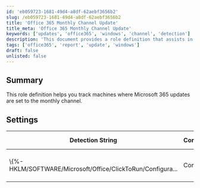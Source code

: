 ```yaml
---
id: 'eb059723-1681-49d4-a8df-62aebf3656b2'
slug: /eb059723-1681-49d4-a8df-62aebf3656b2
title: 'Office 365 Monthly Channel Update'
title_meta: 'Office 365 Monthly Channel Update'
keywords: ['updates', 'office365', 'windows', 'channel', 'detection']
description: 'This document provides a role definition that assists in identifying machines configured to receive Microsoft 365 updates on the monthly channel. It includes detection strings, comparators, and applicable operating systems for effective tracking.'
tags: ['office365', 'report', 'update', 'windows']
draft: false
unlisted: false
---
```


## Summary

This role definition helps you track machines where Microsoft 365 updates are set to the monthly channel.

## Settings

| Detection String                                           | Comparator | Result                                                                                               | Applicable OS |
|-----------------------------------------------------------|------------|------------------------------------------------------------------------------------------------------|----------------|
| \\\{%-HKLM/SOFTWARE/Microsoft/Office/ClickToRun/Configura... | Contains   | [http://officecdn.microsoft.com/pr/55336b82-a18d-4dd6-b5f6-9e5095c314a6](http://officecdn.microsoft.com/pr/55336b82-a18d-4dd6-b5f6-9e5095c314a6) | Windows        |


